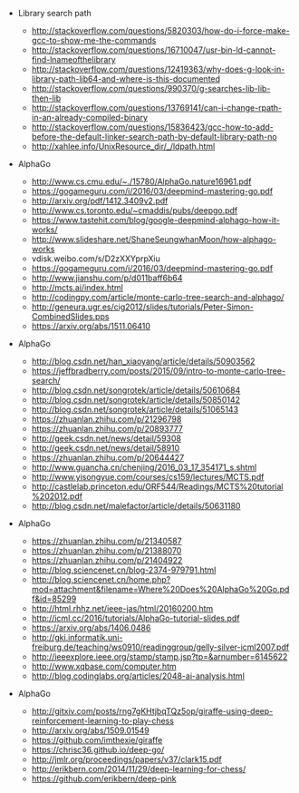 - Library search path
	- http://stackoverflow.com/questions/5820303/how-do-i-force-make-gcc-to-show-me-the-commands
	- http://stackoverflow.com/questions/16710047/usr-bin-ld-cannot-find-lnameofthelibrary
	- http://stackoverflow.com/questions/12419363/why-does-g-look-in-library-path-lib64-and-where-is-this-documented
	- http://stackoverflow.com/questions/990370/g-searches-lib-lib-then-lib
	- http://stackoverflow.com/questions/13769141/can-i-change-rpath-in-an-already-compiled-binary
	- http://stackoverflow.com/questions/15836423/gcc-how-to-add-before-the-default-linker-search-path-by-default-library-path-no
	- http://xahlee.info/UnixResource_dir/_/ldpath.html

- AlphaGo
	- http://www.cs.cmu.edu/~./15780/AlphaGo.nature16961.pdf
	- https://gogameguru.com/i/2016/03/deepmind-mastering-go.pdf
	- http://arxiv.org/pdf/1412.3409v2.pdf
	- http://www.cs.toronto.edu/~cmaddis/pubs/deepgo.pdf
	- https://www.tastehit.com/blog/google-deepmind-alphago-how-it-works/
	- http://www.slideshare.net/ShaneSeungwhanMoon/how-alphago-works
	- vdisk.weibo.com/s/D2zXXYprpXiu
	- https://gogameguru.com/i/2016/03/deepmind-mastering-go.pdf
	- http://www.jianshu.com/p/d011baff6b64
	- http://mcts.ai/index.html
	- http://codingpy.com/article/monte-carlo-tree-search-and-alphago/
	- http://geneura.ugr.es/cig2012/slides/tutorials/Peter-Simon-CombinedSlides.pps
	- https://arxiv.org/abs/1511.06410

- AlphaGo
	- http://blog.csdn.net/han_xiaoyang/article/details/50903562
	- https://jeffbradberry.com/posts/2015/09/intro-to-monte-carlo-tree-search/
	- http://blog.csdn.net/songrotek/article/details/50610684
	- http://blog.csdn.net/songrotek/article/details/50850142
	- http://blog.csdn.net/songrotek/article/details/51065143
	- https://zhuanlan.zhihu.com/p/21296798
	- https://zhuanlan.zhihu.com/p/20893777
	- http://geek.csdn.net/news/detail/59308
	- http://geek.csdn.net/news/detail/58910
	- https://zhuanlan.zhihu.com/p/20644427
	- http://www.guancha.cn/chenjing/2016_03_17_354171_s.shtml
	- http://www.yisongyue.com/courses/cs159/lectures/MCTS.pdf
	- http://castlelab.princeton.edu/ORF544/Readings/MCTS%20tutorial%202012.pdf
	- http://blog.csdn.net/malefactor/article/details/50631180

- AlphaGo
	- https://zhuanlan.zhihu.com/p/21340587
	- https://zhuanlan.zhihu.com/p/21388070
	- https://zhuanlan.zhihu.com/p/21404922
	- http://blog.sciencenet.cn/blog-2374-979791.html
	- http://blog.sciencenet.cn/home.php?mod=attachment&filename=Where%20Does%20AlphaGo%20Go.pdf&id=85299
	- http://html.rhhz.net/ieee-jas/html/20160200.htm
	- http://icml.cc/2016/tutorials/AlphaGo-tutorial-slides.pdf
	- https://arxiv.org/abs/1406.0486
	- http://gki.informatik.uni-freiburg.de/teaching/ws0910/readinggroup/gelly-silver-icml2007.pdf
	- http://ieeexplore.ieee.org/stamp/stamp.jsp?tp=&arnumber=6145622
	- http://www.xqbase.com/computer.htm
	- http://blog.codinglabs.org/articles/2048-ai-analysis.html

- AlphaGo
	- http://gitxiv.com/posts/rng7gKHtjbqTQz5op/giraffe-using-deep-reinforcement-learning-to-play-chess
	- http://arxiv.org/abs/1509.01549
	- https://github.com/imthexie/giraffe
	- https://chrisc36.github.io/deep-go/
	- http://jmlr.org/proceedings/papers/v37/clark15.pdf
	- http://erikbern.com/2014/11/29/deep-learning-for-chess/
	- https://github.com/erikbern/deep-pink
